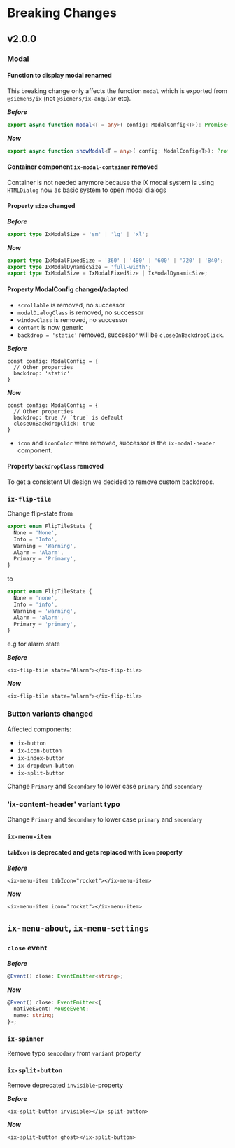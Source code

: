 # Breaking Changes

## v2.0.0

### Modal

#### Function to display modal renamed

This breaking change only affects the function `modal` which is exported from `@siemens/ix` (not `@siemens/ix-angular` etc).

___Before___

```ts
export async function modal<T = any>( config: ModalConfig<T>): Promise<ModalInstance<T>>
```

___Now___
```ts
export async function showModal<T = any>( config: ModalConfig<T>): Promise<ModalInstance<T>>
```


#### Container component `ix-modal-container` removed 

Container is not needed anymore because the iX modal system is using `HTMLDialog` now as
basic system to open modal dialogs

#### Property `size` changed

___Before___

```ts
export type IxModalSize = 'sm' | 'lg' | 'xl';
```

___Now___

```ts
export type IxModalFixedSize = '360' | '480' | '600' | '720' | '840';
export type IxModalDynamicSize = 'full-width';
export type IxModalSize = IxModalFixedSize | IxModalDynamicSize;
```

#### Property ModalConfig changed/adapted

- `scrollable` is removed, no successor
- `modalDialogClass` is removed, no successor
- `windowClass` is removed, no successor
- `content` is now generic
- `backdrop = 'static'` removed, successor will be `closeOnBackdropClick`.

___Before___

```tsx
const config: ModalConfig = {
  // Other properties
  backdrop: 'static'
}
```

___Now___

```tsx
const config: ModalConfig = {
  // Other properties
  backdrop: true // `true` is default
  closeOnBackdropClick: true
}
```

- `icon` and `iconColor` were removed, successor is the `ix-modal-header` component.

#### Property `backdropClass` removed

To get a consistent UI design we decided to remove custom backdrops.

### `ix-flip-tile`

Change flip-state from
```ts
export enum FlipTileState {
  None = 'None',
  Info = 'Info',
  Warning = 'Warning',
  Alarm = 'Alarm',
  Primary = 'Primary',
}
```

to

```ts
export enum FlipTileState {
  None = 'none',
  Info = 'info',
  Warning = 'warning',
  Alarm = 'alarm',
  Primary = 'primary',
}
```

e.g for alarm state

___Before___

```tsx
<ix-flip-tile state="Alarm"></ix-flip-tile>
```

___Now___

```tsx
<ix-flip-tile state="alarm"></ix-flip-tile>
```

### Button variants changed

Affected components:

- `ix-button`
- `ix-icon-button`
- `ix-index-button`
- `ix-dropdown-button`
- `ix-split-button`

Change `Primary` and `Secondary` to lower case `primary` and `secondary`

### 'ix-content-header' variant typo

Change `Primary` and `Secondary` to lower case `primary` and `secondary`

### `ix-menu-item`

#### `tabIcon` is deprecated and gets replaced with `icon` property

___Before___

```tsx
<ix-menu-item tabIcon="rocket"></ix-menu-item>
```

___Now___

```tsx
<ix-menu-item icon="rocket"></ix-menu-item>
```

## `ix-menu-about`, `ix-menu-settings`

### `close` event

___Before___
```typescript
@Event() close: EventEmitter<string>;
```

___Now___
```typescript
@Event() close: EventEmitter<{
  nativeEvent: MouseEvent;
  name: string;
}>;
```

### `ix-spinner`

Remove typo `sencodary` from `variant` property

### `ix-split-button`

Remove deprecated `invisible`-property

___Before___
```tsx
<ix-split-button invisible></ix-split-button>
```

___Now___
```tsx
<ix-split-button ghost></ix-split-button>

```

